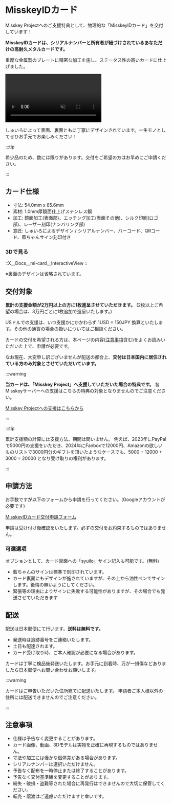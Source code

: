 # MisskeyIDカード

Misskey Projectへのご支援特典として、物理的な「MisskeyIDカード」を交付しています！

**MisskeyIDカードは、シリアルナンバーと所有者が紐づけされているあなただけの高耐久メタルカードです。**

重厚な金属製のプレートに精密な加工を施し、ステータス性の高いカードに仕上げました。

<video src="/video/mi-id-card-teaser.mp4" muted autoplay loop></video>

しゅいろによって表面、裏面ともに丁寧にデザインされています。一生モノとしてぜひお手元でお楽しみください！

:::tip

希少品のため、数には限りがあります。交付をご希望の方はお早めにご申請ください。

:::

## カード仕様

- 寸法: 54.0mm x 85.6mm
- 素材: 1.0mm厚鏡面仕上げステンレス鋼
- 加工: 鏡面加工(表面部)、エッチング加工(表面その他)、シルク印刷(ロゴ部)、レーザー刻印(ナンバリング部)
- 意匠: しゅいろによるデザイン / シリアルナンバー、バーコード、QRコード、藍ちゃんサイン刻印付き

### 3Dで見る

::X__Docs__mi-card__InteractiveView
::

※裏面のデザインは省略されています。

## 交付対象

**累計の支援金額が2万円以上の方に1枚進呈させていただきます。**
(2枚以上ご希望の場合は、3万円ごとに1枚追加で進呈いたします。)

USドルでの支援は、いつ支援かにかかわらず 1USD = 150JPY 換算といたします。その他の通貨の場合の扱いについてはご相談ください。

カードの交付を希望される方は、本ページの内容([注意事項](#注意事項)含む)をよくお読みいただいた上で、申請が必要です。

なお現在、大変申し訳ございませんが配送の都合上、**交付は日本国内に居住されている方のみ対象とさせていただいています。**

:::warning

**当カードは、「Misskey Project」へ支援していただいた場合の特典です。**
各Misskeyサーバーへの支援はこちらの特典の対象となりませんのでご注意ください。

[Misskey Projectへの支援はこちらから](/docs/donate/)

:::

:::tip

累計支援額の計算には支援方法、期間は問いません。
例えば、2023年にPayPalで5000円の支援をいただき、2024年にFanboxで12000円、Amazonの欲しいものリストで3000円分のギフトを頂いたようなケースでも、5000 + 12000 + 3000 = 20000 となり受け取りの権利があります。

:::

## 申請方法

お手数ですが以下のフォームから申請を行ってください。(Googleアカウントが必要です)

[MisskeyIDカード交付申請フォーム](https://forms.gle/3EcRw21nUcGqGVk68)

申請は受け付け後確認をいたします。必ずの交付をお約束するものではありません。

### 可選選項

オプションとして、カード裏面への「syuilo」サイン記入も可能です。(無料)

- 藍ちゃんのサインは標準で刻印されています。
- カード裏面にもデザインが施されていますが、その上から油性ペンでサインします。後悔の無いようにしてください。
- 緊張等の理由によりサインに失敗する可能性がありますが、その場合でも発送させていただきます

## 配送

配送は日本郵便にて行います。**送料は無料です。**

- 発送時は追跡番号をご連絡いたします。
- 土日も配達されます。
- カード受け取り時、ご本人確認が必要になる場合があります。

カードは丁寧に検品後発送いたします。お手元に到着時、万が一損傷などありましたら日本郵便へお問い合わせお願いします。

:::warning

カードはご申告いただいた住所宛てに配送いたします。
申請者ご本人様以外の住所には配送できませんのでご注意ください。

:::

## 注意事項

- 仕様は予告なく変更することがあります。
- カード画像、動画、3Dモデルは実物を正確に再現するものではありません。
- 寸法や加工には僅かな個体差がある場合があります。
- シリアルナンバーは選択いただけません。
- 予告なく配布を一時停止または終了することがあります。
- 予告なく交付基準額を変更することがあります。
- 紛失・破損・盗難等された場合に再発行はできませんので大切に保管してください。
- 転売・譲渡はご遠慮いただけますと幸いです。
